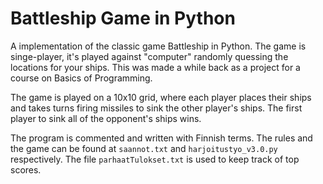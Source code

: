 # Battleship Game in Python
A implementation of the classic game Battleship in Python. The game is singe-player, it's played against "computer" randomly quessing the locations for your ships. This was made a while back as a project for a course on Basics of Programming.

The game is played on a 10x10 grid, where each player places their ships and takes turns firing missiles to sink the other player's ships. The first player to sink all of the opponent's ships wins.

The program is commented and written with Finnish terms. The rules and the game can be found at `saannot.txt` and `harjoitustyo_v3.0.py` respectively. The file `parhaatTulokset.txt` is used to keep track of top scores.

